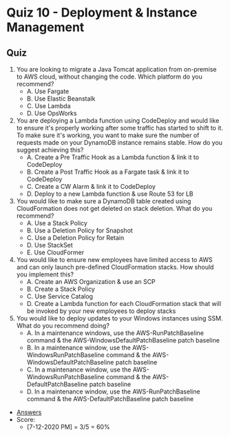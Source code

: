 # Quiz 10 - Deployment & Instance Management

## Quiz
1) You are looking to migrate a Java Tomcat application from on-premise to AWS cloud, without changing the code. Which platform do you recommend?
   * A. Use Fargate
   * B. Use Elastic Beanstalk
   * C. Use Lambda
   * D. Use OpsWorks
2) You are deploying a Lambda function using CodeDeploy and would like to ensure it's properly working after some traffic has started to shift to it. To make sure it's working, you want to make sure the number of requests made on your DynamoDB instance remains stable. How do you suggest achieving this?
   * A. Create a Pre Traffic Hook as a Lambda function & link it to CodeDeploy
   * B. Create a Post Traffic Hook as a Fargate task & link it to CodeDeploy
   * C. Create a CW Alarm & link it to CodeDeploy
   * D. Deploy to a new Lambda function & use Route 53 for LB
3) You would like to make sure a DynamoDB table created using CloudFormation does not get deleted on stack deletion. What do you recommend?
   * A. Use a Stack Policy
   * B. Use a Deletion Policy for Snapshot
   * C. Use a Deletion Policy for Retain
   * D. Use StackSet
   * E. Use CloudFormer
4) You would like to ensure new employees have limited access to AWS and can only launch pre-defined CloudFormation stacks. How should you implement this?
   * A. Create an AWS Organization & use an SCP
   * B. Create a Stack Policy
   * C. Use Service Catalog
   * D. Create a Lambda function for each CloudFormation stack that will be invoked by your new employees to deploy stacks
5) You would like to deploy updates to your Windows instances using SSM. What do you recommend doing? 
   * A. In a maintenance windows, use the AWS-RunPatchBaseline command & the AWS-WindowsDefaultPatchBaseline patch baseline
   * B. In a maintenance window, use the AWS-WindowsRunPatchBaseline command & the AWS-WindowsDefaultPatchBaseline patch baseline
   * C. In a maintenance window, use the AWS-WindowsRunPatchBaseline command & the AWS-DefaultPatchBaseline patch baseline
   * D. In a maintenance window, use the AWS-RunPatchBaseline command & the AWS-DefaultPatchBaseline patch baseline
* [Answers](https://i.imgur.com/z1qCCyl.png)
* Score: 
  * [7-12-2020 PM] = 3/5 = 60%
